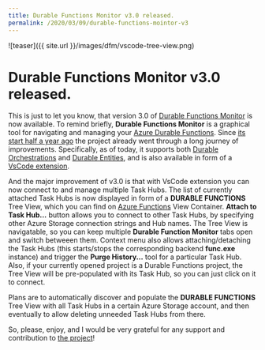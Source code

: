 ```yaml
---
title: Durable Functions Monitor v3.0 released.
permalink: /2020/03/09/durable-functions-mointor-v3
---
```

![teaser]({{ site.url }}/images/dfm/vscode-tree-view.png)
# Durable Functions Monitor v3.0 released.

This is just to let you know, that version 3.0 of [Durable Functions Monitor](https://github.com/scale-tone/DurableFunctionsMonitor) is now available. To remind briefly, **Durable Functions Monitor** is a graphical tool for navigating and managing your [Azure Durable Functions](https://docs.microsoft.com/en-us/azure/azure-functions/durable/durable-functions-overview?tabs=csharp). Since [its start half a year ago](https://scale-tone.github.io/2019/07/26/introducing-durable-functions-monitor) the project already went through a long journey of improvements. Specifically, as of today, it supports both [Durable Orchestrations](https://docs.microsoft.com/en-us/azure/azure-functions/durable/durable-functions-orchestrations?tabs=csharp) and [Durable Entities](https://docs.microsoft.com/en-us/azure/azure-functions/durable/durable-functions-entities?tabs=csharp), and is also available in form of a [VsCode extension](https://marketplace.visualstudio.com/items?itemName=DurableFunctionsMonitor.durablefunctionsmonitor).

And the major improvement of v3.0 is that with VsCode extension you can now connect to and manage multiple Task Hubs. The list of currently attached Task Hubs is now displayed in form of a **DURABLE FUNCTIONS** Tree View, which you can find on [Azure Functions](https://marketplace.visualstudio.com/items?itemName=ms-azuretools.vscode-azurefunctions) View Container. **Attach to Task Hub...** button allows you to connect to other Task Hubs, by specifying other Azure Storage connection strings and Hub names. The Tree View is navigatable, so you can keep multiple **Durable Function Monitor** tabs open and switch betweeen them. Context menu also allows attaching/detaching the Task Hubs (this starts/stops the corresponding backend **func.exe** instance) and trigger the **Purge History...** tool for a particular Task Hub. Also, if your currently opened project is a Durable Functions project, the Tree View will be pre-populated with its Task Hub, so you can just click on it to connect.

Plans are to automatically discover and populate the **DURABLE FUNCTIONS** Tree View with all Task Hubs in a certain Azure Storage account, and then eventually to allow deleting unneeded Task Hubs from there.

So, please, enjoy, and I would be very grateful for any support and contribution to [the project](https://github.com/scale-tone/DurableFunctionsMonitor)!